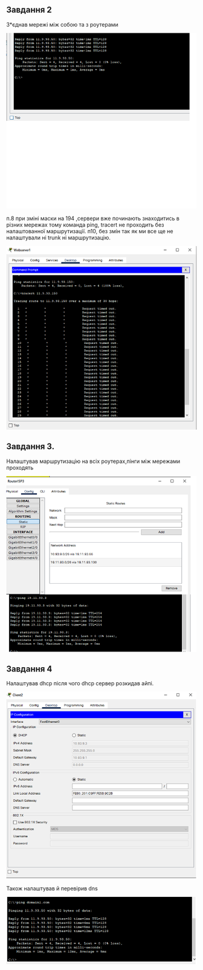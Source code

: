 ## Завдання 2
З*єднав мережі між собою та з роутерами

![test2](http://github.com/uklusu/DevOps_online_Lvov_2021Q4/blob/master/m3/task_1-4/image/3.2.start.png?raw=true)

п.8 при зміні маски на 194 ,сервери вже починають знаходитись в різних мережах тому команда ping, tracert не проходить без налаштованної маршрутизації.
п10, без змін так як ми все ще не налаштували ні trunk ні маршрутизацію.

![test5](http://github.com/uklusu/DevOps_online_Lvov_2021Q4/blob/master/m3/task_1-4/image/3.2vlan.png?raw=true)


## Завдання 3.
 Налаштував маршрутизацію на всіх роутерах,пінги між мережами проходять 

![test3](http://github.com/uklusu/DevOps_online_Lvov_2021Q4/blob/master/m3/task_1-4/image/3.3.png?raw=true)

## Завдання 4 
Налаштував dhcp після чого dhcp сервер розкидав айпі.

![test7](http://github.com/uklusu/DevOps_online_Lvov_2021Q4/blob/master/m3/task_1-4/image/3.4dhcp.png?raw=true)

Також налаштував й перевірив dns

![test2](http://github.com/uklusu/DevOps_online_Lvov_2021Q4/blob/master/m3/task_1-4/image/3.4dns.png?raw=true)